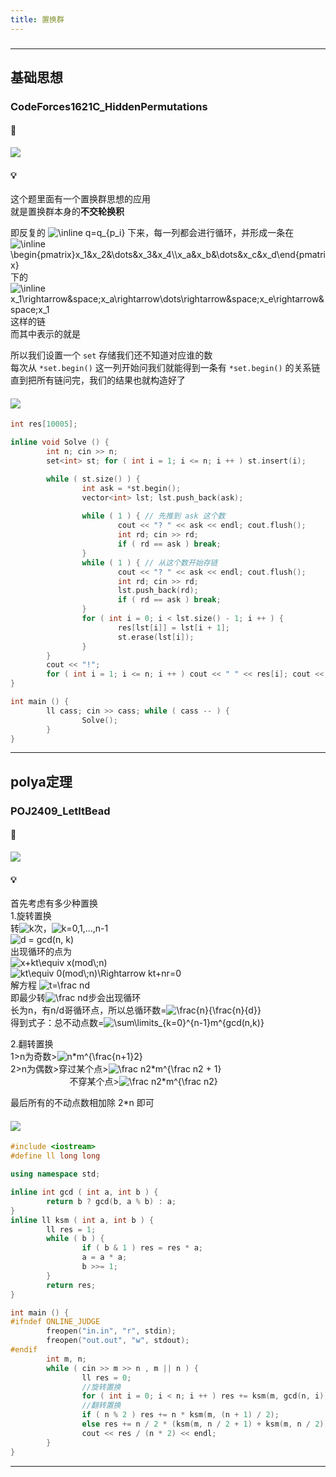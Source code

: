 ```yaml
---
title: 置换群
---
```

###  
<hr>

## 基础思想

### CodeForces1621C_HiddenPermutations

#### 🔗
<a href="https://codeforces.com/contest/1621/problem/C"><img src="https://s2.loli.net/2022/01/04/xvuWZqjySsNdp4B.png"></a>

#### 💡
这个题里面有一个置换群思想的应用  
就是置换群本身的**不交轮换积**  
  
即反复的  <img src="https://latex.codecogs.com/svg.image?\inline&space;q=q_{p_i}" title="\inline q=q_{p_i}" /> 下来，每一列都会进行循环，并形成一条在  
 <img src="https://latex.codecogs.com/svg.image?\inline&space;\begin{pmatrix}x_1&x_2&\dots&x_3&x_4\\x_a&x_b&\dots&x_c&x_d\end{pmatrix}" title="\inline \begin{pmatrix}x_1&x_2&\dots&x_3&x_4\\x_a&x_b&\dots&x_c&x_d\end{pmatrix}" />   
 下的  <img src="https://latex.codecogs.com/svg.image?\inline&space;x_1\rightarrow&space;x_a\rightarrow\dots\rightarrow&space;x_e\rightarrow&space;x_1" title="\inline x_1\rightarrow&space;x_a\rightarrow\dots\rightarrow&space;x_e\rightarrow&space;x_1" /> 这样的链  
 而其中表示的就是  <img src="https://latex.codecogs.com/svg.image?\inline&space;p[x_1]=x_a,p[x_a]=\dots,p[x_e]=x_1" title="">  
   
所以我们设置一个 `set` 存储我们还不知道对应谁的数  
每次从 `*set.begin()` 这一列开始问我们就能得到一条有 `*set.begin()` 的关系链  
直到把所有链问完，我们的结果也就构造好了  

#### <img src="https://img-blog.csdnimg.cn/20210713144601841.png" >

```cpp
int res[10005];

inline void Solve () {
        int n; cin >> n;
        set<int> st; for ( int i = 1; i <= n; i ++ ) st.insert(i);

        while ( st.size() ) {
                int ask = *st.begin();
                vector<int> lst; lst.push_back(ask);
                
                while ( 1 ) { // 先推到 ask 这个数
                        cout << "? " << ask << endl; cout.flush();
                        int rd; cin >> rd;
                        if ( rd == ask ) break;
                }
                while ( 1 ) { // 从这个数开始存链
                        cout << "? " << ask << endl; cout.flush();
                        int rd; cin >> rd; 
                        lst.push_back(rd);
                        if ( rd == ask ) break;
                }
                for ( int i = 0; i < lst.size() - 1; i ++ ) {
                        res[lst[i]] = lst[i + 1];
                        st.erase(lst[i]);
                }
        }
        cout << "!";
        for ( int i = 1; i <= n; i ++ ) cout << " " << res[i]; cout << endl; cout.flush();
}

int main () {       
        ll cass; cin >> cass; while ( cass -- ) {
                Solve();
        }
}
```

<hr>

## polya定理

### POJ2409_LetItBead

#### 🔗
<a href="http://poj.org/problem?id=2409"><img src="https://i.loli.net/2021/08/24/vUWQXsbVMPpfk8o.png"></a>

#### 💡
首先考虑有多少种置换  
1.旋转置换  
转<img src="https://latex.codecogs.com/svg.image?k" title="k" />次，<img src="https://latex.codecogs.com/svg.image?k=0,1,...,n-1" title="k=0,1,...,n-1" />  
<img src="https://latex.codecogs.com/svg.image?d&space;=&space;gcd(n,&space;k)" title="d = gcd(n, k)" />  
出现循环的点为  
<img src="https://latex.codecogs.com/svg.image?x&plus;kt\equiv&space;x(mod\;n)" title="x+kt\equiv x(mod\;n)" />  
<img src="https://latex.codecogs.com/svg.image?kt\equiv&space;0(mod\;n)\Rightarrow&space;kt&plus;nr=0" title="kt\equiv 0(mod\;n)\Rightarrow kt+nr=0" />  
解方程 <img src="https://latex.codecogs.com/svg.image?t=\frac&space;nd" title="t=\frac nd" />  
即最少转<img src="https://latex.codecogs.com/svg.image?\frac&space;nd" title="\frac nd" />步会出现循环  
长为n，有n/d哥循环点，所以总循环数=<img src="https://latex.codecogs.com/svg.image?\frac{n}{\frac{n}{d}}" title="\frac{n}{\frac{n}{d}}" />  
得到式子：总不动点数=<img src="https://latex.codecogs.com/svg.image?\sum\limits_{k=0}^{n-1}m^{gcd(n,k)}" title="\sum\limits_{k=0}^{n-1}m^{gcd(n,k)}" />  
  
2.翻转置换  
1>n为奇数><img src="https://latex.codecogs.com/svg.image?n*m^{\frac{n&plus;1}2}" title="n*m^{\frac{n+1}2}" />  
2>n为偶数>穿过某个点><img src="https://latex.codecogs.com/svg.image?\frac&space;n2*m^{\frac&space;n2&space;&plus;&space;1}" title="\frac n2*m^{\frac n2 + 1}" />  
&nbsp;&nbsp;&nbsp;&nbsp;&nbsp;&nbsp;&nbsp;&nbsp;&nbsp;&nbsp;&nbsp;&nbsp;&nbsp;&nbsp;&nbsp;&nbsp;&nbsp;&nbsp;&nbsp;&nbsp;&nbsp;&nbsp;&nbsp;&nbsp;不穿某个点><img src="https://latex.codecogs.com/svg.image?\frac&space;n2*m^{\frac&space;n2}" title="\frac n2*m^{\frac n2}" />  
  
最后所有的不动点数相加除 2*n 即可

#### <img src="https://img-blog.csdnimg.cn/20210713144601841.png" >

```cpp
#include <iostream>
#define ll long long

using namespace std;

inline int gcd ( int a, int b ) {
        return b ? gcd(b, a % b) : a;
}
inline ll ksm ( int a, int b ) {
        ll res = 1;
        while ( b ) {
                if ( b & 1 ) res = res * a;
                a = a * a;
                b >>= 1;
        }
        return res;
}

int main () {
#ifndef ONLINE_JUDGE
        freopen("in.in", "r", stdin);
        freopen("out.out", "w", stdout);
#endif
        int m, n;
        while ( cin >> m >> n , m || n ) {
                ll res = 0;
                //旋转置换
                for ( int i = 0; i < n; i ++ ) res += ksm(m, gcd(n, i));
                //翻转置换
                if ( n % 2 ) res += n * ksm(m, (n + 1) / 2);
                else res += n / 2 * (ksm(m, n / 2 + 1) + ksm(m, n / 2));
                cout << res / (n * 2) << endl;
        }
}
```

<hr>
